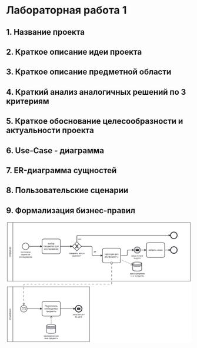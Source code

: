 #  Лабораторная работа 1
## 1. Название проекта

## 2. Краткое описание идеи проекта

## 3. Краткое описание предметной области

## 4. Краткий анализ аналогичных решений по 3 критериям

## 5. Краткое обоснование целесообразности и актуальности проекта

## 6. Use-Case - диаграмма

## 7. ER-диаграмма сущностей

## 8. Пользовательские сценарии

## 9. Формализация бизнес-правил
![BPMN-диаграмма](diagram.svg)